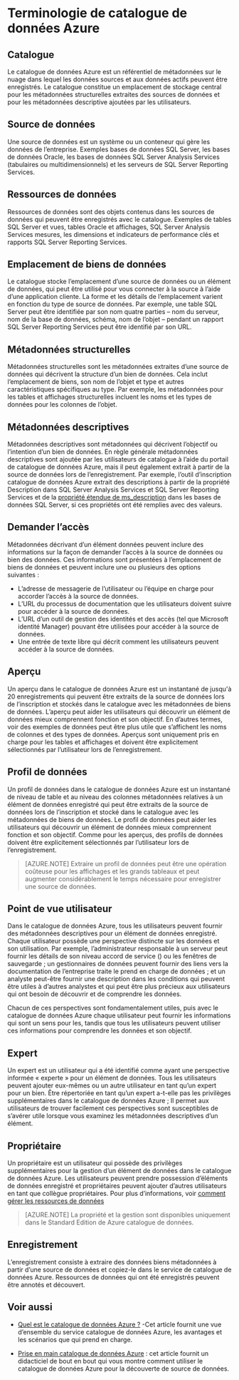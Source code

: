 <properties
   pageTitle="Terminologie de catalogue de données Azure | Microsoft Azure"
   description="Cet article fournit une introduction aux concepts et termes utilisés dans la documentation de catalogue de données Azure."
   services="data-catalog"
   documentationCenter=""
   authors="steelanddata"
   manager="NA"
   editor=""
   tags=""/>
<tags
   ms.service="data-catalog"
   ms.devlang="NA"
   ms.topic="article"
   ms.tgt_pltfrm="NA"
   ms.workload="data-catalog"
   ms.date="09/21/2016"
   ms.author="maroche"/>

# <a name="azure-data-catalog-terminology"></a>Terminologie de catalogue de données Azure

## <a name="catalog"></a>Catalogue

Le catalogue de données Azure est un référentiel de métadonnées sur le nuage dans lequel les données sources et aux données actifs peuvent être enregistrés. Le catalogue constitue un emplacement de stockage central pour les métadonnées structurelles extraites des sources de données et pour les métadonnées descriptive ajoutées par les utilisateurs.

## <a name="data-source"></a>Source de données

Une source de données est un système ou un conteneur qui gère les données de l’entreprise. Exemples bases de données SQL Server, les bases de données Oracle, les bases de données SQL Server Analysis Services (tabulaires ou multidimensionnels) et les serveurs de SQL Server Reporting Services.

## <a name="data-asset"></a>Ressources de données

Ressources de données sont des objets contenus dans les sources de données qui peuvent être enregistrés avec le catalogue. Exemples de tables SQL Server et vues, tables Oracle et affichages, SQL Server Analysis Services mesures, les dimensions et indicateurs de performance clés et rapports SQL Server Reporting Services.

## <a name="data-asset-location"></a>Emplacement de biens de données

Le catalogue stocke l’emplacement d’une source de données ou un élément de données, qui peut être utilisé pour vous connecter à la source à l’aide d’une application cliente. La forme et les détails de l’emplacement varient en fonction du type de source de données. Par exemple, une table SQL Server peut être identifiée par son nom quatre parties – nom du serveur, nom de la base de données, schéma, nom de l’objet – pendant un rapport SQL Server Reporting Services peut être identifié par son URL.

## <a name="structural-metadata"></a>Métadonnées structurelles

Métadonnées structurelles sont les métadonnées extraites d’une source de données qui décrivent la structure d’un bien de données. Cela inclut l’emplacement de biens, son nom de l’objet et type et autres caractéristiques spécifiques au type. Par exemple, les métadonnées pour les tables et affichages structurelles incluent les noms et les types de données pour les colonnes de l’objet.

## <a name="descriptive-metadata"></a>Métadonnées descriptives

Métadonnées descriptives sont métadonnées qui décrivent l’objectif ou l’intention d’un bien de données. En règle générale métadonnées descriptives sont ajoutée par les utilisateurs de catalogue à l’aide du portail de catalogue de données Azure, mais il peut également extrait à partir de la source de données lors de l’enregistrement. Par exemple, l’outil d’inscription catalogue de données Azure extrait des descriptions à partir de la propriété Description dans SQL Server Analysis Services et SQL Server Reporting Services et de la [propriété étendue de ms_description](https://technet.microsoft.com/library/ms190243.aspx) dans les bases de données SQL Server, si ces propriétés ont été remplies avec des valeurs.

## <a name="request-access"></a>Demander l’accès

Métadonnées décrivant d’un élément données peuvent inclure des informations sur la façon de demander l’accès à la source de données ou bien des données. Ces informations sont présentées à l’emplacement de biens de données et peuvent inclure une ou plusieurs des options suivantes :

- L’adresse de messagerie de l’utilisateur ou l’équipe en charge pour accorder l’accès à la source de données.
- L’URL du processus de documentation que les utilisateurs doivent suivre pour accéder à la source de données.
- L’URL d’un outil de gestion des identités et des accès (tel que Microsoft identité Manager) pouvant être utilisées pour accéder à la source de données.
- Une entrée de texte libre qui décrit comment les utilisateurs peuvent accéder à la source de données.

## <a name="preview"></a>Aperçu

Un aperçu dans le catalogue de données Azure est un instantané de jusqu'à 20 enregistrements qui peuvent être extraits de la source de données lors de l’inscription et stockés dans le catalogue avec les métadonnées de biens de données. L’aperçu peut aider les utilisateurs qui découvrir un élément de données mieux comprennent fonction et son objectif. En d’autres termes, voir des exemples de données peut être plus utile que s’affichent les noms de colonnes et des types de données.
Aperçus sont uniquement pris en charge pour les tables et affichages et doivent être explicitement sélectionnés par l’utilisateur lors de l’enregistrement.

## <a name="data-profile"></a>Profil de données

Un profil de données dans le catalogue de données Azure est un instantané de niveau de table et au niveau des colonnes métadonnées relatives à un élément de données enregistré qui peut être extraits de la source de données lors de l’inscription et stocké dans le catalogue avec les métadonnées de biens de données. Le profil de données peut aider les utilisateurs qui découvrir un élément de données mieux comprennent fonction et son objectif. Comme pour les aperçus, des profils de données doivent être explicitement sélectionnés par l’utilisateur lors de l’enregistrement.

> [AZURE.NOTE] Extraire un profil de données peut être une opération coûteuse pour les affichages et les grands tableaux et peut augmenter considérablement le temps nécessaire pour enregistrer une source de données.

## <a name="user-perspective"></a>Point de vue utilisateur

Dans le catalogue de données Azure, tous les utilisateurs peuvent fournir des métadonnées descriptives pour un élément de données enregistré. Chaque utilisateur possède une perspective distincte sur les données et son utilisation. Par exemple, l’administrateur responsable à un serveur peut fournir les détails de son niveau accord de service () ou les fenêtres de sauvegarde ; un gestionnaires de données peuvent fournir des liens vers la documentation de l’entreprise traite le prend en charge de données ; et un analyste peut-être fournir une description dans les conditions qui peuvent être utiles à d’autres analystes et qui peut être plus précieux aux utilisateurs qui ont besoin de découvrir et de comprendre les données.

Chacun de ces perspectives sont fondamentalement utiles, puis avec le catalogue de données Azure chaque utilisateur peut fournir les informations qui sont un sens pour les, tandis que tous les utilisateurs peuvent utiliser ces informations pour comprendre les données et son objectif.

## <a name="expert"></a>Expert

Un expert est un utilisateur qui a été identifié comme ayant une perspective informée « experte » pour un élément de données. Tous les utilisateurs peuvent ajouter eux-mêmes ou un autre utilisateur en tant qu’un expert pour un bien. Être répertoriée en tant qu’un expert a-t-elle pas les privilèges supplémentaires dans le catalogue de données Azure ; Il permet aux utilisateurs de trouver facilement ces perspectives sont susceptibles de s’avérer utile lorsque vous examinez les métadonnées descriptives d’un élément.

## <a name="owner"></a>Propriétaire

Un propriétaire est un utilisateur qui possède des privilèges supplémentaires pour la gestion d’un élément de données dans le catalogue de données Azure. Les utilisateurs peuvent prendre possession d’éléments de données enregistré et propriétaires peuvent ajouter d’autres utilisateurs en tant que collègue propriétaires. Pour plus d’informations, voir [comment gérer les ressources de données](data-catalog-how-to-manage.md)  
> [AZURE.NOTE] La propriété et la gestion sont disponibles uniquement dans le Standard Edition de Azure catalogue de données.

## <a name="registration"></a>Enregistrement

L’enregistrement consiste à extraire des données biens métadonnées à partir d’une source de données et copiez-le dans le service de catalogue de données Azure. Ressources de données qui ont été enregistrés peuvent être annotés et découvert.

## <a name="see-also"></a>Voir aussi

- [Quel est le catalogue de données Azure ?](data-catalog-what-is-data-catalog.md) -Cet article fournit une vue d’ensemble du service catalogue de données Azure, les avantages et les scénarios que qui prend en charge.

- [Prise en main catalogue de données Azure](data-catalog-get-started.md) : cet article fournit un didacticiel de bout en bout qui vous montre comment utiliser le catalogue de données Azure pour la découverte de source de données.  
